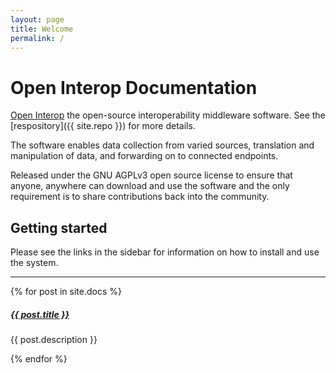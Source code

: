 ```yaml
---
layout: page
title: Welcome
permalink: /
---
```


# Open Interop Documentation

[Open Interop](https://openinterop.org) the open-source interoperability middleware software. See the [respository]({{ site.repo }}) for more details.

The software enables data collection from varied sources, translation and manipulation of data, and forwarding on to connected endpoints.

Released under the GNU AGPLv3 open source license to ensure that anyone, anywhere can download and use the software and the only requirement is to share contributions back into the community.


## Getting started

Please see the links in the sidebar for information on how to install and use the system.

<div class="section-index">
    <hr class="panel-line">
    {% for post in site.docs  %}        
    <div class="entry">
    <h5><a href="{{ post.url | prepend: site.baseurl }}">{{ post.title }}</a></h5>
    <p>{{ post.description }}</p>
    </div>{% endfor %}
</div>
